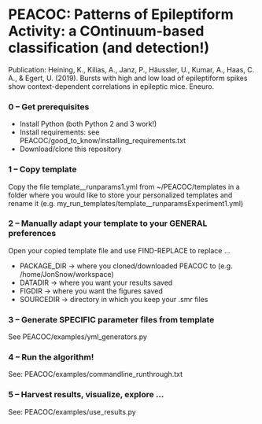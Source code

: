 # PEACOC: Patterns of Epileptiform Activity: a COntinuum-based classification (and detection!)
Publication: Heining, K., Kilias, A., Janz, P., Häussler, U., Kumar, A., Haas, C. A., & Egert, U. (2019). Bursts with high and low load of epileptiform spikes show context-dependent correlations in epileptic mice. Eneuro.

### 0 – Get prerequisites
* Install Python (both Python 2 and 3 work!)
* Install requirements: see PEACOC/good_to_know/installing_requirements.txt
* Download/clone this repository

### 1 – Copy template
Copy the file template__runparams1.yml from ~/PEACOC/templates in a folder where you would like to store your personalized templates and rename it (e.g. my_run_templates/template__runparamsExperiment1.yml)

### 2 – Manually adapt your template to your GENERAL preferences
Open your copied template file and use FIND-REPLACE to replace  ...
* PACKAGE_DIR → where you cloned/downloaded PEACOC to (e.g. /home/JonSnow/workspace)
* DATADIR → where you want your results saved
* FIGDIR → where you want the figures saved
* SOURCEDIR → directory in which you keep your .smr files

### 3 – Generate SPECIFIC parameter files from template
See PEACOC/examples/yml_generators.py

### 4 – Run the algorithm!
See: PEACOC/examples/commandline_runthrough.txt

### 5 – Harvest results, visualize, explore ...
See: PEACOC/examples/use_results.py


